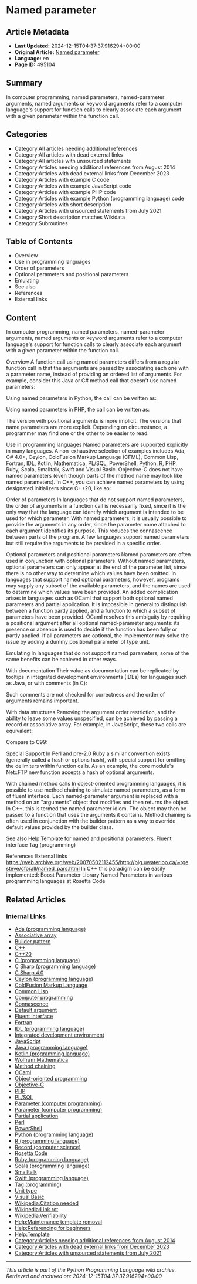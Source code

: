 # Named parameter

## Article Metadata

- **Last Updated:** 2024-12-15T04:37:37.916294+00:00
- **Original Article:** [Named parameter](https://en.wikipedia.org/wiki/Named_parameter)
- **Language:** en
- **Page ID:** 495104

## Summary

In computer programming, named parameters, named-parameter arguments, named arguments or keyword arguments refer to a computer language's support for function calls to clearly associate each argument with a given parameter within the function call.

## Categories

- Category:All articles needing additional references
- Category:All articles with dead external links
- Category:All articles with unsourced statements
- Category:Articles needing additional references from August 2014
- Category:Articles with dead external links from December 2023
- Category:Articles with example C code
- Category:Articles with example JavaScript code
- Category:Articles with example PHP code
- Category:Articles with example Python (programming language) code
- Category:Articles with short description
- Category:Articles with unsourced statements from July 2021
- Category:Short description matches Wikidata
- Category:Subroutines

## Table of Contents

- Overview
- Use in programming languages
- Order of parameters
- Optional parameters and positional parameters
- Emulating
- See also
- References
- External links

## Content

In computer programming, named parameters, named-parameter arguments, named arguments or keyword arguments refer to a computer language's support for function calls to clearly associate each argument with a given parameter within the function call.

Overview
A function call using named parameters differs from a regular function call in that the arguments are passed by associating each one with a parameter name, instead of providing an ordered list of arguments.
For example, consider this Java or C# method call that doesn't use named parameters:

Using named parameters in Python, the call can be written as:

Using named parameters in PHP, the call can be written as:

The version with positional arguments is more implicit. The versions that name parameters are more explicit. Depending on circumstance, a programmer may find one or the other to be easier to read.

Use in programming languages
Named parameters are supported explicitly in many languages. A non-exhaustive selection of examples includes Ada, C# 4.0+, Ceylon, ColdFusion Markup Language (CFML), Common Lisp, Fortran, IDL, Kotlin, Mathematica, PL/SQL, PowerShell, Python, R, PHP, Ruby, Scala, Smalltalk, Swift and Visual Basic. Objective-C does not have named parameters (even though parts of the method name may look like named parameters).
In C++, you can achieve named parameters by using designated initializers since C++20, like so:

Order of parameters
In languages that do not support named parameters, the order of arguments in a function call is necessarily fixed, since it is the only way that the language can identify which argument is intended to be used for which parameter.
With named parameters, it is usually possible to provide the arguments in any order, since the parameter name attached to each argument identifies its purpose. This reduces the connascence between parts of the program. A few languages support named parameters but still require the arguments to be provided in a specific order.

Optional parameters and positional parameters
Named parameters are often used in conjunction with optional parameters.  Without named parameters, optional parameters can only appear at the end of the parameter list, since there is no other way to determine which values have been omitted.  In languages that support named optional parameters, however, programs may supply any subset of the available parameters, and the names are used to determine which values have been provided.
An added complication arises in languages such as OCaml that support both optional named parameters and partial application. It is impossible in general to distinguish between a function partly applied, and a function to which a subset of parameters have been provided.  OCaml resolves this ambiguity by requiring a positional argument after all optional named-parameter arguments: its presence or absence is used to decide if the function has been fully or partly applied. If all parameters are optional, the implementor may solve the issue by adding a dummy positional parameter of type unit.

Emulating
In languages that do not support named parameters, some of the same benefits can be achieved in other ways.

With documentation
Their value as documentation can be replicated by tooltips in integrated development environments (IDEs) for languages such as Java, or with comments (in C):

Such comments are not checked for correctness and the order of arguments remains important.

With data structures
Removing the argument order restriction, and the ability to leave some values unspecified, can be achieved by passing a record or associative array.
For example, in JavaScript, these two calls are equivalent:

Compare to C99:

Special Support
In Perl and pre-2.0 Ruby a similar convention exists (generally called a hash or options hash), with special support for omitting the delimiters within function calls. As an example, the core module's Net::FTP new function accepts a hash of optional arguments.

With chained method calls
In object-oriented programming languages, it is possible to use method chaining to simulate named parameters, as a form of fluent interface. Each named-parameter argument is replaced with a method on an "arguments" object that modifies and then returns the object. In C++, this is termed the named parameter idiom. The object may then be passed to a function that uses the arguments it contains.
Method chaining is often used in conjunction with the builder pattern as a way to override default values provided by the builder class.

See also
Help:Template for named and positional parameters.
Fluent interface
Tag (programming)

References
External links
https://web.archive.org/web/20070502112455/http://plg.uwaterloo.ca/~rgesteve/cforall/named_pars.html
In C++ this paradigm can be easily implemented: Boost Parameter Library
Named Parameters in various programming languages at Rosetta Code

## Related Articles

### Internal Links

- [Ada (programming language)](https://en.wikipedia.org/wiki/Ada_(programming_language))
- [Associative array](https://en.wikipedia.org/wiki/Associative_array)
- [Builder pattern](https://en.wikipedia.org/wiki/Builder_pattern)
- [C++](https://en.wikipedia.org/wiki/C%2B%2B)
- [C++20](https://en.wikipedia.org/wiki/C%2B%2B20)
- [C (programming language)](https://en.wikipedia.org/wiki/C_(programming_language))
- [C Sharp (programming language)](https://en.wikipedia.org/wiki/C_Sharp_(programming_language))
- [C Sharp 4.0](https://en.wikipedia.org/wiki/C_Sharp_4.0)
- [Ceylon (programming language)](https://en.wikipedia.org/wiki/Ceylon_(programming_language))
- [ColdFusion Markup Language](https://en.wikipedia.org/wiki/ColdFusion_Markup_Language)
- [Common Lisp](https://en.wikipedia.org/wiki/Common_Lisp)
- [Computer programming](https://en.wikipedia.org/wiki/Computer_programming)
- [Connascence](https://en.wikipedia.org/wiki/Connascence)
- [Default argument](https://en.wikipedia.org/wiki/Default_argument)
- [Fluent interface](https://en.wikipedia.org/wiki/Fluent_interface)
- [Fortran](https://en.wikipedia.org/wiki/Fortran)
- [IDL (programming language)](https://en.wikipedia.org/wiki/IDL_(programming_language))
- [Integrated development environment](https://en.wikipedia.org/wiki/Integrated_development_environment)
- [JavaScript](https://en.wikipedia.org/wiki/JavaScript)
- [Java (programming language)](https://en.wikipedia.org/wiki/Java_(programming_language))
- [Kotlin (programming language)](https://en.wikipedia.org/wiki/Kotlin_(programming_language))
- [Wolfram Mathematica](https://en.wikipedia.org/wiki/Wolfram_Mathematica)
- [Method chaining](https://en.wikipedia.org/wiki/Method_chaining)
- [OCaml](https://en.wikipedia.org/wiki/OCaml)
- [Object-oriented programming](https://en.wikipedia.org/wiki/Object-oriented_programming)
- [Objective-C](https://en.wikipedia.org/wiki/Objective-C)
- [PHP](https://en.wikipedia.org/wiki/PHP)
- [PL/SQL](https://en.wikipedia.org/wiki/PL/SQL)
- [Parameter (computer programming)](https://en.wikipedia.org/wiki/Parameter_(computer_programming))
- [Parameter (computer programming)](https://en.wikipedia.org/wiki/Parameter_(computer_programming))
- [Partial application](https://en.wikipedia.org/wiki/Partial_application)
- [Perl](https://en.wikipedia.org/wiki/Perl)
- [PowerShell](https://en.wikipedia.org/wiki/PowerShell)
- [Python (programming language)](https://en.wikipedia.org/wiki/Python_(programming_language))
- [R (programming language)](https://en.wikipedia.org/wiki/R_(programming_language))
- [Record (computer science)](https://en.wikipedia.org/wiki/Record_(computer_science))
- [Rosetta Code](https://en.wikipedia.org/wiki/Rosetta_Code)
- [Ruby (programming language)](https://en.wikipedia.org/wiki/Ruby_(programming_language))
- [Scala (programming language)](https://en.wikipedia.org/wiki/Scala_(programming_language))
- [Smalltalk](https://en.wikipedia.org/wiki/Smalltalk)
- [Swift (programming language)](https://en.wikipedia.org/wiki/Swift_(programming_language))
- [Tag (programming)](https://en.wikipedia.org/wiki/Tag_(programming))
- [Unit type](https://en.wikipedia.org/wiki/Unit_type)
- [Visual Basic](https://en.wikipedia.org/wiki/Visual_Basic)
- [Wikipedia:Citation needed](https://en.wikipedia.org/wiki/Wikipedia:Citation_needed)
- [Wikipedia:Link rot](https://en.wikipedia.org/wiki/Wikipedia:Link_rot)
- [Wikipedia:Verifiability](https://en.wikipedia.org/wiki/Wikipedia:Verifiability)
- [Help:Maintenance template removal](https://en.wikipedia.org/wiki/Help:Maintenance_template_removal)
- [Help:Referencing for beginners](https://en.wikipedia.org/wiki/Help:Referencing_for_beginners)
- [Help:Template](https://en.wikipedia.org/wiki/Help:Template)
- [Category:Articles needing additional references from August 2014](https://en.wikipedia.org/wiki/Category:Articles_needing_additional_references_from_August_2014)
- [Category:Articles with dead external links from December 2023](https://en.wikipedia.org/wiki/Category:Articles_with_dead_external_links_from_December_2023)
- [Category:Articles with unsourced statements from July 2021](https://en.wikipedia.org/wiki/Category:Articles_with_unsourced_statements_from_July_2021)

---
_This article is part of the Python Programming Language wiki archive._
_Retrieved and archived on: 2024-12-15T04:37:37.916294+00:00_